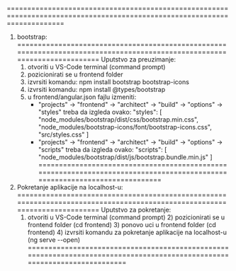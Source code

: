 ==========================================================================================================================
1) bootstrap: 
==========================================================================================================================
Uputstvo za preuzimanje:
	1) otvoriti u VS-Code terminal (command prompt)
	2) pozicionirati se u frontend folder
	3) izvrsiti komandu: npm install bootstrap bootstrap-icons
	4) izvrsiti komandu: npm install @types/bootstrap
	5) u frontend/angular.json fajlu izmeniti:
		* "projects" -> "frontend" -> "architect" -> "build" -> "options" -> "styles" treba da izgleda ovako:
			"styles": [
				"node_modules/bootstrap/dist/css/bootstrap.min.css",
				"node_modules/bootstrap-icons/font/bootstrap-icons.css",
				"src/styles.css"
            ]
		* "projects" -> "frontend" -> "architect" -> "build" -> "options" -> "scripts" treba da izgleda ovako:
			"scripts": [
				"node_modules/bootstrap/dist/js/bootstrap.bundle.min.js"
            ]
==========================================================================================================================
2) Pokretanje aplikacije na localhost-u:
==========================================================================================================================
Uputstvo za pokretanje:
	1) otvoriti u VS-Code terminal (command prompt)
    	2) pozicionirati se u frontend folder (cd frontend)
        3) ponovo uci u frontend folder (cd frontend)
        4) izvrsiti komandu za pokretanje aplikacije na localhost-u (ng serve --open)
==========================================================================================================================
